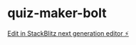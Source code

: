 # quiz-maker-bolt

[Edit in StackBlitz next generation editor ⚡️](https://stackblitz.com/~/github.com/aaarslaaan/quiz-maker-bolt)